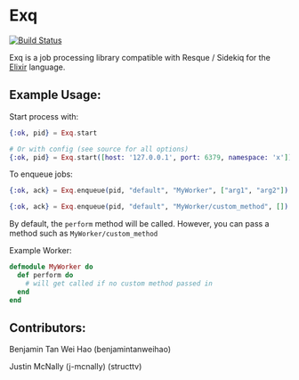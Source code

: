 # Exq

[![Build Status](https://travis-ci.org/akira/exq.png)](https://travis-ci.org/akira/exq)

Exq is a job processing library compatible with Resque / Sidekiq for the [Elixir](http://elixir-lang.org) language.

## Example Usage:

Start process with:

```elixir
{:ok, pid} = Exq.start

# Or with config (see source for all options)
{:ok, pid} = Exq.start([host: '127.0.0.1', port: 6379, namespace: 'x'])
```

To enqueue jobs:

```elixir
{:ok, ack} = Exq.enqueue(pid, "default", "MyWorker", ["arg1", "arg2"])

{:ok, ack} = Exq.enqueue(pid, "default", "MyWorker/custom_method", [])
```

By default, the `perform` method will be called.  However, you can pass a method such as `MyWorker/custom_method`

Example Worker:
```elixir
defmodule MyWorker do
  def perform do
    # will get called if no custom method passed in
  end
end
```

## Contributors:

Benjamin Tan Wei Hao (benjamintanweihao)

Justin McNally (j-mcnally) (structtv)
